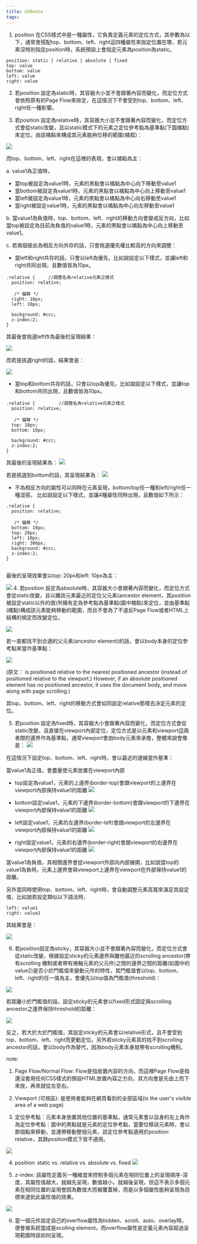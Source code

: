 ```yaml
---
title: U36note
tags:
---
```



1. position 在CSS樣式中是一種屬性，它負責定義元素的定位方式，其參數為以下，通常會搭配top、bottom、left、right這四種屬性來指定位置在哪，若元素沒特別指定position時，系統預設上會指定元素為position為static。

```
position: static | relative | absolute | fixed
top: value
bottom: value
left: value
right: value
```

2. 若position 設定為static時，其容器大小並不會跟著內容而變化，而定位方式會依照原有的Page Flow來排定，在這情況下不會受到top、bottom、left、right任一種影響。

3. 若position 設定為relative時，其容器大小並不會跟著內容而變化，而定位方式會從static改變，且以static模式下的元素之定位參考點為基準點(下圖橘點)來定位，由該橘點來構成其元素能夠位移的範圍(橘框)：

![](https://res.cloudinary.com/dqfxgtyoi/image/upload/v1629707392/blog/htmlPosition/relativeStartPoint_nsc1nk.png)

而top、bottom、left、right在這裡的表現，會以橘點為主：

a. value1為正值時，
- 當top被設定為value1時，元素的黑點會以橘點為中心向下移動至value1
- 當bottom被設定為value1時，元素的黑點會以橘點為中心向上移動至value1
- 當left被設定為value1時，元素的黑點會以橘點為中心向右移動至value1
- 當right被設定value1時，元素的黑點會以橘點為中心向左移動至value1

b. 當value1為負值時，top、bottom、left、right的移動方向會變成反方向，比如當top被設定為目前為負值的value1時，元素的黑點會以橘點為中心向上移動至value1。


c. 若兩個彼此為相反方向共存的話，只會挑選優先權比較高的方向來調整：

- 當left和right共存的話，只會以left為優先，比如說設定以下樣式，並讓left和right共同出現，且數值皆為10px。
```
.relative {		//調整名為relative元素之樣式
  position: relative; 

   /* 偏移 */
  right: 10px;
  left: 10px;
  
  background: #ccc;
  z-index:2;
}
```

其最後會挑選left作為最後的呈現結果：

![](https://res.cloudinary.com/dqfxgtyoi/image/upload/v1629792533/blog/htmlPosition/coexist_rightAndleft_n4wfjy.png)

而若是挑選right的話，結果會是：

![](https://res.cloudinary.com/dqfxgtyoi/image/upload/v1629793057/blog/htmlPosition/rightRelativePos_aez4yw.png)


- 當top和bottom共存的話，只會以top為優先，比如說設定以下樣式，並讓top和bottom共同出現，且數值皆為10px。

```
.relative {			//調整名為relative元素之樣式
  position: relative; 

   /* 偏移 */
  top: 10px;
  bottom: 10px;
  
  background: #ccc;
  z-index:2;
}

```

其最後的呈現結果為：
![](https://res.cloudinary.com/dqfxgtyoi/image/upload/v1629793297/blog/htmlPosition/coexist_topAndbottom_cd6kib.png)

若是挑選到bottom的話，其呈現結果為：
![](https://res.cloudinary.com/dqfxgtyoi/image/upload/v1629793297/blog/htmlPosition/bottomRelativePos_vnl36d.png)

- 不為相反方向的屬性可以同時在元素呈現，bottom/top任一種和left/right任一種混搭，
比如說設定以下樣式，並讓4種屬性同時出現，且數值如下所示：

```
.relative {
  position: relative; 

   /* 偏移 */
  bottom: 10px;
  top: 20px;
  left: 10px;
  right: 300px;
  background: #ccc;
  z-index:2;
}


```

最後的呈現效果會以top: 20px和left: 10px為主：

![](https://res.cloudinary.com/dqfxgtyoi/image/upload/v1629793622/blog/htmlPosition/coexist_fourPos_auzrtm.png)
4. 若position 設定為absolute時，其容器大小會跟著內容而變化，而定位方式會從static改變，且以離該元素最近的定位父元素(ancestor element，其position被設定static以外的值)所擁有定為參考點為基準點(圖中橘點)來定位，並由基準點(橘點)構成該元素能夠移動的範圍，而且不會為了不違反Page Flow或者HTML上結構的規定而改變定位。

![](https://res.cloudinary.com/dqfxgtyoi/image/upload/v1629708899/blog/htmlPosition/absoluteStartPoint_ihsj9c.png) 

若一直都找不到合適的父元素(ancestor element)的話，會以body本身的定位參考點來當作基準點：

![](https://res.cloudinary.com/dqfxgtyoi/image/upload/v1629709253/blog/htmlPosition/bodyStartPoint_en0fzx.png)

(原文： is positioned relative to the nearest positioned ancestor (instead of positioned relative to the viewport.) However, if an absolute positioned element has no positioned ancestor, it uses the document body, and move along with page scrolling.)

其top、bottom、left、right的移動方式會如同設定relative那樣去決定元素的定位。

5. 若position 設定為fixed時，其容器大小會跟著內容而變化，而定位方式會從static改變，且直接在viewport內部定位，定位方式是以元素和viewport這兩者間的邊界作為基準點，通常viewport會由body元素來承擔，整體來說會像是：
![](https://res.cloudinary.com/dqfxgtyoi/image/upload/v1629711523/blog/htmlPosition/originFixed_gy0g62.png)

在這情況下設定top、bottom、left、right時，會以最近的邊線當作基準：

當value1為正值，會盡量使元素放置在viewport內部
- top設定為value1，元素的上邊界(border-top)會跟viewport的上邊界在viewport內部保持value1的距離
![](https://res.cloudinary.com/dqfxgtyoi/image/upload/v1629711353/blog/htmlPosition/topFixed_yavtfv.png)

- bottom設定value1，元素的下邊界(border-bottom)會跟viewport的下邊界在viewport內部保持value1的距離
![](https://res.cloudinary.com/dqfxgtyoi/image/upload/v1629711353/blog/htmlPosition/bottomFiexd_h9olxv.png)

- left設定value1，元素的左邊界(border-left)會跟viewport的左邊界在viewport內部保持value1的距離
![](https://res.cloudinary.com/dqfxgtyoi/image/upload/v1629711353/blog/htmlPosition/leftFixed_czb3te.png)

- right設定value1，元素的右邊界(border-right)會跟viewport的右邊界在viewport內部保持value1的距離
![](https://res.cloudinary.com/dqfxgtyoi/image/upload/v1629711353/blog/htmlPosition/rightFixed_bewenm.png)

當value1為負值，其相關邊界會從viewport外部向內部展開，比如說當top的value1為負時，元素上邊界會與viewport上邊界在viewport在外部保持value1的距離。

另外當同時使用top、bottom、left、right時，會自動調整元素高寬來滿足其設定值，比如說若設定類似以下語法時，
```
left: value1
right: value2
```

其結果會是：

![](https://res.cloudinary.com/dqfxgtyoi/image/upload/v1629713038/blog/htmlPosition/leftrightFixedExample_gfitur.png)

6. 若position設定為sticky，其容器大小並不會跟著內容而變化，而定位方式會從static改變，根據設定sticky的元素邊界與離他最近的scrolling ancestor(帶有scrolling 機制或者帶有捲軸元素的父元件)之間的邊界之間的距離(如圖中的value2)是否小於門檻值來變動元件的特性，其門檻值會以top、bottom、left、right的任一值為主，會優先以top值為門檻值(threshold)：

![](https://res.cloudinary.com/dqfxgtyoi/image/upload/v1629787015/blog/htmlPosition/stickyPosition_kxapar.png)

若距離小於門檻值的話，設定sticky的元素會以fixed形式固定與scrolling ancestor之邊界保持threshold的距離：

![](https://res.cloudinary.com/dqfxgtyoi/image/upload/v1629787535/blog/htmlPosition/sticky2Fixed_uhhon4.png)

反之，若大於大於門檻值，其設定sticky的元素會以relative形式，且不會受到top、bottom、left、right而更動定位。另外若sticky元素真的找不到scrolling ancestor的話，會以body作為替代，因為body元素本身就帶有scrolling機制。 

note:
1. Page Flow/Normal Flow: Flow是指放置內容的方向，而這裡Page Flow是指還沒套用任何CSS樣式的預設HTML放置內容之方向，其方向會是先由上而下來放，再來就從左至右。

2. Viewport (可視區): 是使用者能夠在網頁看到的全部區域(is the user's visible area of a web page)

3. 定位參考點：元素本身放置其他位置的基準點，通常元素會以自身的左上角作為定位參考點：圖中的黑點就是元素的定位參考點，當要位移該元素時，會以那個點來移動，並連帶移動整個元素，該定位參考點適用於position: relative，其餘position模式下皆不適用。

![](https://res.cloudinary.com/dqfxgtyoi/image/upload/v1629706579/blog/htmlPosition/positioningPoint_edkots.png)


4. position: static vs. relative vs. absolute vs. fixed 
![](https://res.cloudinary.com/dqfxgtyoi/image/upload/v1629726945/blog/htmlPosition/strengthOf4PositionsFromAC_xgtx7o.png)

5. z-index: 該屬性定義另一種維度來控制多個元素在相同位置上的呈現順序-深度，其屬性值越大，就越先呈現，數值越小，就越後呈現，但這不表示多個元素在相同位置的呈現會因為數值大而被覆蓋掉，而是以多個屬性能夠呈現為目標來達到此屬性值的效果。

![](https://res.cloudinary.com/dqfxgtyoi/image/upload/v1629726946/blog/htmlPosition/zIndexFromAC_vhpa0z.png)


6. 當一個元件設定自己的overflow屬性為hidden、scroll、auto、overlay時，便會被系統當成是scolling element。而overflow屬性是定義元素內容超過呈現範圍時該如何呈現。
